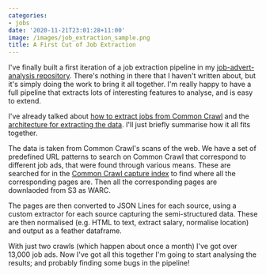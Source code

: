 ```yaml
---
categories:
- jobs
date: '2020-11-21T23:01:28+11:00'
image: /images/job_extraction_sample.png
title: A First Cut of Job Extraction
---
```


I've finally built a first iteration of a job extraction pipeline in my [job-advert-analysis repository](https://github.com/EdwardJRoss/job-advert-analysis).
There's nothing in there that I haven't written about, but it's simply doing the work to bring it all together.
I'm really happy to have a full pipeline that extracts lots of interesting features to analyse, and is easy to extend.

I've already talked about [how to extract jobs from Common Crawl](/common-crawl-job-ads) and the [architecture for extracting the data](/job-extraction-pipeline).
I'll just briefly summarise how it all fits together.

The data is taken from Common Crawl's scans of the web.
We have a set of predefined URL patterns to search on Common Crawl that correspond to different job ads, that were found through various means.
These are searched for in the [Common Crawl capture index](/searching-100b-pages-cdx) to find where all the corresponding pages are.
Then all the corresponding pages are downlaoded from S3 as WARC.

The pages are then converted to JSON Lines for each source, using a custom extractor for each source capturing the semi-structured data.
These are then normalised (e.g. HTML to text, extract salary, normalise location) and output as a feather dataframe.

With just two crawls (which happen about once a month) I've got over 13,000 job ads.
Now I've got all this together I'm going to start analysing the results; and probably finding some bugs in the pipeline!
